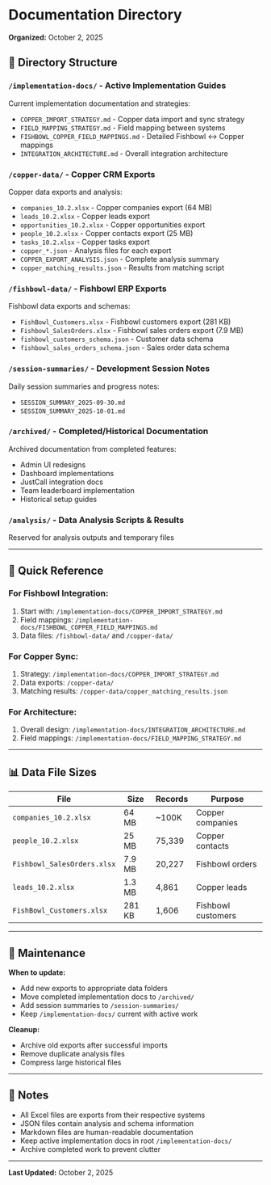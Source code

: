 # Documentation Directory

**Organized:** October 2, 2025

## 📁 Directory Structure

### `/implementation-docs/` - Active Implementation Guides
Current implementation documentation and strategies:
- `COPPER_IMPORT_STRATEGY.md` - Copper data import and sync strategy
- `FIELD_MAPPING_STRATEGY.md` - Field mapping between systems
- `FISHBOWL_COPPER_FIELD_MAPPINGS.md` - Detailed Fishbowl ↔ Copper mappings
- `INTEGRATION_ARCHITECTURE.md` - Overall integration architecture

### `/copper-data/` - Copper CRM Exports
Copper data exports and analysis:
- `companies_10.2.xlsx` - Copper companies export (64 MB)
- `leads_10.2.xlsx` - Copper leads export
- `opportunities_10.2.xlsx` - Copper opportunities export
- `people_10.2.xlsx` - Copper contacts export (25 MB)
- `tasks_10.2.xlsx` - Copper tasks export
- `copper_*.json` - Analysis files for each export
- `COPPER_EXPORT_ANALYSIS.json` - Complete analysis summary
- `copper_matching_results.json` - Results from matching script

### `/fishbowl-data/` - Fishbowl ERP Exports
Fishbowl data exports and schemas:
- `FishBowl_Customers.xlsx` - Fishbowl customers export (281 KB)
- `Fishbowl_SalesOrders.xlsx` - Fishbowl sales orders export (7.9 MB)
- `fishbowl_customers_schema.json` - Customer data schema
- `fishbowl_sales_orders_schema.json` - Sales order data schema

### `/session-summaries/` - Development Session Notes
Daily session summaries and progress notes:
- `SESSION_SUMMARY_2025-09-30.md`
- `SESSION_SUMMARY_2025-10-01.md`

### `/archived/` - Completed/Historical Documentation
Archived documentation from completed features:
- Admin UI redesigns
- Dashboard implementations
- JustCall integration docs
- Team leaderboard implementation
- Historical setup guides

### `/analysis/` - Data Analysis Scripts & Results
Reserved for analysis outputs and temporary files

---

## 🎯 Quick Reference

### **For Fishbowl Integration:**
1. Start with: `/implementation-docs/COPPER_IMPORT_STRATEGY.md`
2. Field mappings: `/implementation-docs/FISHBOWL_COPPER_FIELD_MAPPINGS.md`
3. Data files: `/fishbowl-data/` and `/copper-data/`

### **For Copper Sync:**
1. Strategy: `/implementation-docs/COPPER_IMPORT_STRATEGY.md`
2. Data exports: `/copper-data/`
3. Matching results: `/copper-data/copper_matching_results.json`

### **For Architecture:**
1. Overall design: `/implementation-docs/INTEGRATION_ARCHITECTURE.md`
2. Field mappings: `/implementation-docs/FIELD_MAPPING_STRATEGY.md`

---

## 📊 Data File Sizes

| File | Size | Records | Purpose |
|------|------|---------|---------|
| `companies_10.2.xlsx` | 64 MB | ~100K | Copper companies |
| `people_10.2.xlsx` | 25 MB | 75,339 | Copper contacts |
| `Fishbowl_SalesOrders.xlsx` | 7.9 MB | 20,227 | Fishbowl orders |
| `leads_10.2.xlsx` | 1.3 MB | 4,861 | Copper leads |
| `FishBowl_Customers.xlsx` | 281 KB | 1,606 | Fishbowl customers |

---

## 🔄 Maintenance

**When to update:**
- Add new exports to appropriate data folders
- Move completed implementation docs to `/archived/`
- Add session summaries to `/session-summaries/`
- Keep `/implementation-docs/` current with active work

**Cleanup:**
- Archive old exports after successful imports
- Remove duplicate analysis files
- Compress large historical files

---

## 📝 Notes

- All Excel files are exports from their respective systems
- JSON files contain analysis and schema information
- Markdown files are human-readable documentation
- Keep active implementation docs in root `/implementation-docs/`
- Archive completed work to prevent clutter

---

**Last Updated:** October 2, 2025
